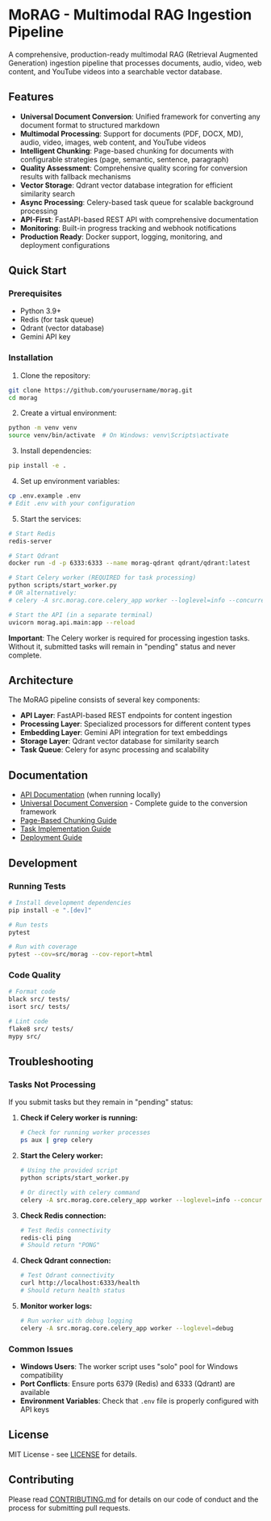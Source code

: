 # MoRAG - Multimodal RAG Ingestion Pipeline

A comprehensive, production-ready multimodal RAG (Retrieval Augmented Generation) ingestion pipeline that processes documents, audio, video, web content, and YouTube videos into a searchable vector database.

## Features

- **Universal Document Conversion**: Unified framework for converting any document format to structured markdown
- **Multimodal Processing**: Support for documents (PDF, DOCX, MD), audio, video, images, web content, and YouTube videos
- **Intelligent Chunking**: Page-based chunking for documents with configurable strategies (page, semantic, sentence, paragraph)
- **Quality Assessment**: Comprehensive quality scoring for conversion results with fallback mechanisms
- **Vector Storage**: Qdrant vector database integration for efficient similarity search
- **Async Processing**: Celery-based task queue for scalable background processing
- **API-First**: FastAPI-based REST API with comprehensive documentation
- **Monitoring**: Built-in progress tracking and webhook notifications
- **Production Ready**: Docker support, logging, monitoring, and deployment configurations

## Quick Start

### Prerequisites

- Python 3.9+
- Redis (for task queue)
- Qdrant (vector database)
- Gemini API key

### Installation

1. Clone the repository:
```bash
git clone https://github.com/yourusername/morag.git
cd morag
```

2. Create a virtual environment:
```bash
python -m venv venv
source venv/bin/activate  # On Windows: venv\Scripts\activate
```

3. Install dependencies:
```bash
pip install -e .
```

4. Set up environment variables:
```bash
cp .env.example .env
# Edit .env with your configuration
```

5. Start the services:
```bash
# Start Redis
redis-server

# Start Qdrant
docker run -d -p 6333:6333 --name morag-qdrant qdrant/qdrant:latest

# Start Celery worker (REQUIRED for task processing)
python scripts/start_worker.py
# OR alternatively:
# celery -A src.morag.core.celery_app worker --loglevel=info --concurrency=4

# Start the API (in a separate terminal)
uvicorn morag.api.main:app --reload
```

**Important**: The Celery worker is required for processing ingestion tasks. Without it, submitted tasks will remain in "pending" status and never complete.

## Architecture

The MoRAG pipeline consists of several key components:

- **API Layer**: FastAPI-based REST endpoints for content ingestion
- **Processing Layer**: Specialized processors for different content types
- **Embedding Layer**: Gemini API integration for text embeddings
- **Storage Layer**: Qdrant vector database for similarity search
- **Task Queue**: Celery for async processing and scalability

## Documentation

- [API Documentation](http://localhost:8000/docs) (when running locally)
- [Universal Document Conversion](docs/UNIVERSAL_DOCUMENT_CONVERSION.md) - Complete guide to the conversion framework
- [Page-Based Chunking Guide](docs/page-based-chunking.md)
- [Task Implementation Guide](tasks/README.md)
- [Deployment Guide](docs/deployment.md)

## Development

### Running Tests

```bash
# Install development dependencies
pip install -e ".[dev]"

# Run tests
pytest

# Run with coverage
pytest --cov=src/morag --cov-report=html
```

### Code Quality

```bash
# Format code
black src/ tests/
isort src/ tests/

# Lint code
flake8 src/ tests/
mypy src/
```

## Troubleshooting

### Tasks Not Processing

If you submit tasks but they remain in "pending" status:

1. **Check if Celery worker is running:**
   ```bash
   # Check for running worker processes
   ps aux | grep celery
   ```

2. **Start the Celery worker:**
   ```bash
   # Using the provided script
   python scripts/start_worker.py

   # Or directly with celery command
   celery -A src.morag.core.celery_app worker --loglevel=info --concurrency=4
   ```

3. **Check Redis connection:**
   ```bash
   # Test Redis connectivity
   redis-cli ping
   # Should return "PONG"
   ```

4. **Check Qdrant connection:**
   ```bash
   # Test Qdrant connectivity
   curl http://localhost:6333/health
   # Should return health status
   ```

5. **Monitor worker logs:**
   ```bash
   # Run worker with debug logging
   celery -A src.morag.core.celery_app worker --loglevel=debug
   ```

### Common Issues

- **Windows Users**: The worker script uses "solo" pool for Windows compatibility
- **Port Conflicts**: Ensure ports 6379 (Redis) and 6333 (Qdrant) are available
- **Environment Variables**: Check that `.env` file is properly configured with API keys

## License

MIT License - see [LICENSE](LICENSE) for details.

## Contributing

Please read [CONTRIBUTING.md](CONTRIBUTING.md) for details on our code of conduct and the process for submitting pull requests.
